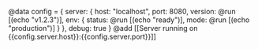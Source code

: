 @data config = {
  server: {
    host: "localhost",
    port: 8080,
    version: @run [(echo "v1.2.3")],
    env: {
      status: @run [(echo "ready")],
      mode: @run [(echo "production")]
    }
  },
  debug: true
}
@add [[Server running on {{config.server.host}}:{{config.server.port}}]]